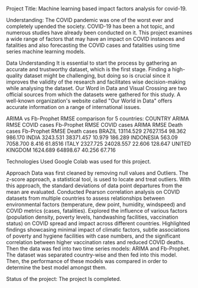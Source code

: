 Project Title:
Machine learning based impact factors analysis for covid-19.

Understanding:
The COVID pandemic was one of the worst ever and completely upended the society. COVID-19 has been a hot topic, and numerous studies have already been conducted on it. This project examines a wide range of factors that may have an impact on COVID instances and fatalities and also forecasting the COVID cases and fatalities using time series machine learning models.

Data Understanding
It is essential to start the process by gathering an accurate and trustworthy dataset, which is the first stage. Finding a high-quality dataset might be challenging, but doing so is crucial since it improves the validity of the research and facilitates wise decision-making while analysing the dataset.
Our Word in Data and Visual Crossing are two official sources from which the datasets were gathered for this study. A well-known organization's website called "Our World in Data" offers accurate information on a range of international issues.

ARIMA vs Fb-Prophet RMSE comparison for 5 countries:
COUNTRY          ARIMA RMSE COVID cases    Fb-Prophet RMSE COVID cases     ARIMA RMSE Death cases    Fb-Prophet RMSE Death cases
BRAZIL             13114.529  	            27627.154	                       98.362	                   986.170
INDIA              3243.531	                38371.457 	                     10.979 	                 186.289
INDONESIA	         563.09     	            7058.700    	                    8.416   	                61.8516
ITALY	            2327.725	                24028.557	                        22.606	                  128.647
UNITED KINGDOM	  1624.689	                64898.67	                        40.256	                  67.716

Technologies Used
Google Colab was used for this project.

Approach
Data was first cleaned by removing null values and Outliers. The z-score approach, a statistical tool, is used to locate and treat outliers. With this approach, the standard deviations of data point departures from the mean are evaluated.
Conducted Pearson correlation analysis on COVID datasets from multiple countries to assess relationships between environmental factors (temperature, dew point, humidity, windspeed) and COVID metrics (cases, fatalities).
Explored the influence of various factors (population density, poverty levels, handwashing facilities, vaccination status) on COVID spread and impact across different countries.
Highlighted findings showcasing minimal impact of climatic factors, subtle associations of poverty and hygiene facilities with case numbers, and the significant correlation between higher vaccination rates and reduced COVID deaths.
Then the data was fed into two time series models: ARIMA and Fb-Prophet. The dataset was separated country-wise and then fed into this model. Then, the performance of these models was compared in order to determine the best model amongst them.

Status of the project: The project Is completed.

